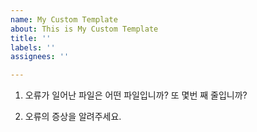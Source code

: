```yaml
---
name: My Custom Template
about: This is My Custom Template
title: ''
labels: ''
assignees: ''

---
```


1. 오류가 일어난 파일은 어떤 파일입니까?  또 몇번 째 줄입니까? 


2. 오류의 증상을 알려주세요.

